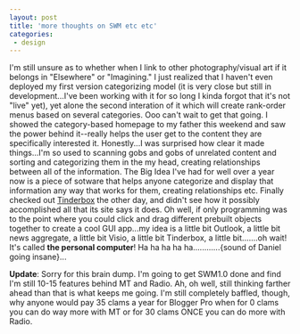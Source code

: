 ```yaml
---
layout: post
title: 'more thoughts on SWM etc etc'
categories:
 - design
---
```


I'm still unsure as to whether when I link to other photography/visual art if it belongs in "Elsewhere" or "Imagining." I just realized that I haven't even deployed my first version categorizing model (it is very close but still in development...I've been working with it for so long I kinda forgot that it's not "live" yet), yet alone the second interation of it which will create rank-order menus based on several categories. Ooo can't wait to get that going. I showed the category-based homepage to my father this weekend and saw the power behind it--really helps the user get to the content they are specifically interested it. Honestly...I was surprised how clear it made things...I'm so used to scanning gobs and gobs of unrelated content and sorting and categorizing them in the my head, creating relationships between all of the information. The Big Idea I've had for well over a year now is a piece of sotware that helps anyone categorize and display that information any way that works for them, creating relationships etc. Finally checked out <a href="http://www.eastgate.com/Tinderbox/">Tinderbox</a> the other day, and didn't see how it possibly accomplished all that its site says it does. Oh well, if only programming was to the point where you could click and drag different prebuilt objects together to create a cool GUI app...my idea is a little bit Outlook, a little bit news aggregate, a little bit Visio, a little bit Tinderbox, a little bit.......oh wait! It's called **the personal computer**! Ha ha ha ha ha............{sound of Daniel going insane}...

**Update**: Sorry for this brain dump. I'm going to get SWM1.0 done and find I'm still 10-15 features behind MT and Radio. Ah, oh well, still thinking farther ahead than that is what keeps me going. I'm still completely baffled, though, why anyone would pay 35 clams a year for Blogger Pro when for 0 clams you can do way more with MT or for 30 clams ONCE you can do more with Radio.
